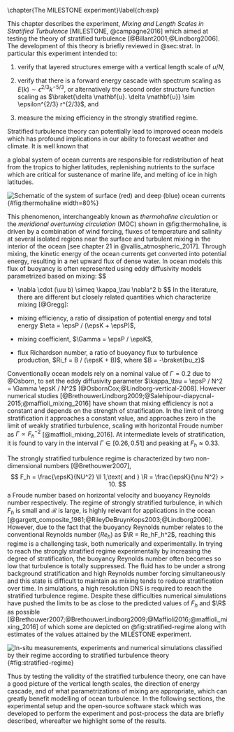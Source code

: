 \chapter{The MILESTONE experiment}\label{ch:exp}

This chapter describes the experiment, _Mixing and Length Scales in
Stratified Turbulence_ [MILESTONE, @campagne2016] which aimed at testing the
theory of stratified turbulence [@Billant2001;@Lindborg2006]. The
development of this theory is briefly reviewed in @sec:strat. In particular this
experiment intended to:

1. verify that layered structures emerge with a vertical length scale of $u/N$,

1. verify that there is a forward energy cascade with spectrum scaling as $E(k) \sim
   \epsilon^{2/3} k^{-5/3}$, or alternatively the second order structure
   function scaling as $\braket{\delta \mathbf{u}. \delta \mathbf{u}} \sim
   \epsilon^{2/3} r^{2/3}$, and

1. measure the mixing efficiency in the strongly stratified regime.

Stratified turbulence theory can potentially lead to improved ocean models
which has profound implications in our ability to forecast weather and climate.
It is well known that
<!-- the oceans have a greater thermal capacity than the atmosphere, and that  -->
a global system of ocean currents are responsible for redistribution of heat
from the tropics to higher latitudes, replenishing nutrients to the surface
which are critical for sustenance of marine life, and melting of ice in high
latitudes.

![Schematic of the system of surface (red) and deep (blue) ocean currents
](./imgs/thermohaline-nasa.jpg){#fig:thermohaline width=80%}

This phenomenon, interchangeably known as _thermohaline circulation_ or the
_meridional overturning circulation_ (MOC) shown in @fig:thermohaline, is driven by a
combination of wind forcing, fluxes of temperature and salinity at several
isolated regions near the surface and turbulent mixing in the interior of the
ocean [see chapter 21 in @vallis_atmospheric_2017].
Through mixing, the kinetic energy of the ocean currents get converted
into potential energy, resulting in a net upward flux of dense water. In ocean
models this flux of buoyancy is often represented using eddy diffusivity models
parametrized based on mixing:
$$
- \nabla \cdot (\uu b) \simeq \kappa_\tau \nabla^2 b
$$
In the literature, there are different but closely related quantities which
characterize mixing [@Gregg]:

- mixing efficiency, a ratio of dissipation of potential energy and total
  energy $\eta = \epsP / (\epsK + \epsP)$,
- mixing coefficient, $\Gamma = \epsP / \epsK$,
- flux Richardson number, a ratio of buoyancy flux to turbulence production,
  $Ri_f = B / (\epsK + B)$, where $B = -\braket{bu_z}$

Conventionally ocean models rely on a nominal value of $\Gamma = 0.2$ due to
@Osborn, to set the eddy diffusivity parameter $\kappa_\tau = \epsP / N^2 = \Gamma \epsK
/ N^2$ [@OsbornCox;@Lindborg-vertical-2008]. However numerical studies
[@BrethouwerLindborg2009;@Salehipour-diapycnal-2015;@maffioli_mixing_2016] have
shown that mixing efficiency is not a constant and depends on the strength of
stratification. In the limit of strong stratification it approaches a constant
value, and approaches zero in the limit of weakly stratified turbulence, scaling with
horizontal Froude number as $\Gamma \propto F_h ^{-2}$ [@maffioli_mixing_2016].
At intermediate levels of stratification, it is found to vary in the
interval $\Gamma \in [0.26, 0.51]$ and peaking at $F_h \approx 0.33$.

The strongly stratified turbulence regime is characterized by two
non-dimensional numbers [@Brethouwer2007],
$$
F_h = \frac{\epsK}{NU^2} \ll 1,\text{ and } \R = \frac{\epsK}{\nu N^2} > 10.
$$
a Froude number based on horizontal velocity and buoyancy Reynolds number
respectively.  The regime of strongly stratified turbulence, in which $F_h$ is
small and $\mathcal{R}$ is large, is highly relevant for applications in the
ocean [@gargett_composite_1981;@RileyDeBruynKops2003;@Lindborg2006].  However, due
to the fact that the buoyancy Reynolds number relates to the conventional
Reynolds number ($Re_h$) as $\R = Re_hF_h^2$, reaching this regime is a
challenging task, both numerically and experimentally.
In trying to reach the strongly stratified regime experimentally by increasing
the degree of stratification, the buoyancy Reynolds number often becomes so low
that turbulence is totally suppressed.
The fluid has to be under a strong background stratification and high Reynolds
number forcing simultaneously and this state is difficult to maintain as mixing
tends to reduce stratification over time.
In simulations, a
high resolution DNS is required to reach the stratified turbulence regime.
Despite these difficulties numerical simulations have pushed the limits to be
as close to the predicted values of $F_h$ and $\R$ as possible
[@Brethouwer2007;@BrethouwerLindborg2009;@Maffioli2016;@maffioli_mixing_2016]
of which some are depicted on @fig:stratified-regime along with estimates of
the values attained by the MILESTONE experiment.

![In-situ measurements, experiments and numerical simulations classified by
their regime according to stratified turbulence
theory](./paper_06_milestone/1st/tmp/fig_R_vs_Fh_other_studies_with_milestone17.png){#fig:stratified-regime}

Thus by testing the validity of the stratified turbulence theory, one can
have a good picture of the vertical length scales, the direction of energy
cascade, and of what parametrizations of mixing are appropriate,
which can greatly benefit modelling of ocean turbulence.  In the following
sections, the experimental setup and the open-source software stack which was
developed to perform the experiment and post-process the data are briefly
described, whereafter we
highlight some of the results.
